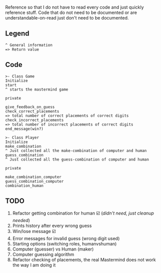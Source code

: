 Reference so that I do not have to read every code and just quickly reference stuff.
Code that do not need to be documented or are understandable-on-read just don't need to be documented.

## Legend

```
^ General information
=> Return value
```

## Code

```
>- Class Game
Initialize
start
^ starts the mastermind game

private

give_feedback_on_guess
check_correct_placements
=> total number of correct placements of correct digits
check_incorrect_placements
=> total number of incorrect placements of correct digits
end_message(win?)
```

```
>- Class Player
Initialize
make_combination
^ Just collected all the make-combination of computer and human
guess_combination
^ Just collected all the guess-combination of computer and human

private

make_combination_computer
guess_combination_computer
combination_human
```

## TODO

1. Refactor getting combination for human ☑️ (_didn't need, just cleanup needed_)
1. Prints history after every wrong guess
1. Win/lose message ☑️
1. Error messages for invalid guess (wrong digit used)
1. Starting options (switching roles, humanvshuman)
1. Computer (guesser) vs Human (maker)
1. Computer guessing algorithm
1. Refactor checking of placements, the real Mastermind does not work the way I am doing it
